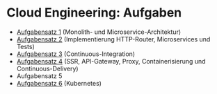# Cloud Engineering: Aufgaben

* [Aufgabensatz 1](exercise-01) (Monolith- und Microservice-Architektur)
* [Aufgabensatz 2](exercise-02) (Implementierung HTTP-Router, Microservices und Tests)
* [Aufgabensatz 3](exercise-03) (Continuous-Integration)
* [Aufgabensatz 4](exercise-04) (SSR, API-Gateway, Proxy, Containerisierung und Continuous-Delivery)
* Aufgabensatz 5
* [Aufgabensatz 6](exercise-06) (Kubernetes)
